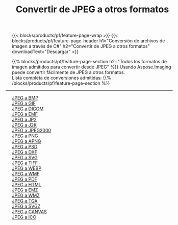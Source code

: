 ﻿---
title: Convertir de JPEG a otros formatos 
weight: 3920
url: /es/java/conversion/from/jpeg 
lang: es
langdirlevel: 2
locales: zh-hans,ja,it,ru,de,es,fr,nl,id,lt,pl,pt,vi,tr,ko,zh-hant,ar,hi,th,sv,cs,uk,he
description: Usando Aspose.Imaging puede convertir fácilmente de JPEG a otros formatos
---

{{< blocks/products/pf/feature-page-wrap >}}
{{< blocks/products/pf/feature-page-header h1="Conversión de archivos de imagen a través de C#" h2="Convertir de JPEG a otros formatos" downloadText="Descargar" >}}


{{% blocks/products/pf/feature-page-section  h2="Todos los formatos de imagen admitidos para convertir desde JPEG" %}}
Usando Aspose.Imaging puede convertir fácilmente de JPEG a otros formatos.
<br/>
Lista completa de conversiones admitidas:
{{% /blocks/products/pf/feature-page-section %}}
<div class="container-fluid productfamilypage bg-gray">
    <div class="convertypes bg-gray agp-content section">
        <div class="container">
		<hr style="margin-left:-20px;"/>
		<div class="row other-converters">
		    <div class='col-md-2 other-converter remove-lp remove-rp'><a href="/imaging/es/java/conversion/jpeg-to-bmp" >JPEG a BMP</a></div><div class='col-md-2 other-converter remove-lp remove-rp'><a href="/imaging/es/java/conversion/jpeg-to-gif" >JPEG a GIF</a></div><div class='col-md-2 other-converter remove-lp remove-rp'><a href="/imaging/es/java/conversion/jpeg-to-dicom" >JPEG a DICOM</a></div><div class='col-md-2 other-converter remove-lp remove-rp'><a href="/imaging/es/java/conversion/jpeg-to-emf" >JPEG a EMF</a></div><div class='col-md-2 other-converter remove-lp remove-rp'><a href="/imaging/es/java/conversion/jpeg-to-jp2" >JPEG a JP2</a></div><div class='col-md-2 other-converter remove-lp remove-rp'><a href="/imaging/es/java/conversion/jpeg-to-j2k" >JPEG a J2K</a></div><div class='col-md-2 other-converter remove-lp remove-rp'><a href="/imaging/es/java/conversion/jpeg-to-jpeg2000" >JPEG a JPEG2000</a></div><div class='col-md-2 other-converter remove-lp remove-rp'><a href="/imaging/es/java/conversion/jpeg-to-png" >JPEG a PNG</a></div><div class='col-md-2 other-converter remove-lp remove-rp'><a href="/imaging/es/java/conversion/jpeg-to-apng" >JPEG a APNG</a></div><div class='col-md-2 other-converter remove-lp remove-rp'><a href="/imaging/es/java/conversion/jpeg-to-psd" >JPEG a PSD</a></div><div class='col-md-2 other-converter remove-lp remove-rp'><a href="/imaging/es/java/conversion/jpeg-to-dxf" >JPEG a DXF</a></div><div class='col-md-2 other-converter remove-lp remove-rp'><a href="/imaging/es/java/conversion/jpeg-to-svg" >JPEG a SVG</a></div><div class='col-md-2 other-converter remove-lp remove-rp'><a href="/imaging/es/java/conversion/jpeg-to-tiff" >JPEG a TIFF</a></div><div class='col-md-2 other-converter remove-lp remove-rp'><a href="/imaging/es/java/conversion/jpeg-to-webp" >JPEG a WEBP</a></div><div class='col-md-2 other-converter remove-lp remove-rp'><a href="/imaging/es/java/conversion/jpeg-to-wmf" >JPEG a WMF</a></div><div class='col-md-2 other-converter remove-lp remove-rp'><a href="/imaging/es/java/conversion/jpeg-to-pdf" >JPEG a PDF</a></div><div class='col-md-2 other-converter remove-lp remove-rp'><a href="/imaging/es/java/conversion/jpeg-to-html" >JPEG a HTML</a></div><div class='col-md-2 other-converter remove-lp remove-rp'><a href="/imaging/es/java/conversion/jpeg-to-emz" >JPEG a EMZ</a></div><div class='col-md-2 other-converter remove-lp remove-rp'><a href="/imaging/es/java/conversion/jpeg-to-wmz" >JPEG a WMZ</a></div><div class='col-md-2 other-converter remove-lp remove-rp'><a href="/imaging/es/java/conversion/jpeg-to-tga" >JPEG a TGA</a></div><div class='col-md-2 other-converter remove-lp remove-rp'><a href="/imaging/es/java/conversion/jpeg-to-svgz" >JPEG a SVGZ</a></div><div class='col-md-2 other-converter remove-lp remove-rp'><a href="/imaging/es/java/conversion/jpeg-to-canvas" >JPEG a CANVAS</a></div><div class='col-md-2 other-converter remove-lp remove-rp'><a href="/imaging/es/java/conversion/jpeg-to-ico" >JPEG a ICO</a></div>
                </div>
        </div>
    </div>
</div>
<br/>

